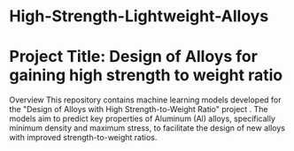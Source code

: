 # High-Strength-Lightweight-Alloys

# Project Title: Design of Alloys for gaining high strength to weight ratio
Overview
This repository contains machine learning models developed for the "Design of Alloys with High Strength-to-Weight Ratio" project . The models aim to predict key properties of Aluminum (Al) alloys, specifically minimum density and maximum stress, to facilitate the design of new alloys with improved strength-to-weight ratios.
